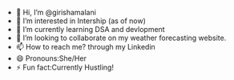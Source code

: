 - 👋 Hi, I’m @girishamalani
- 👀 I’m interested in Intership (as of now)
- 🌱 I’m currently learning DSA and devlopment
- 💞️ I’m looking to collaborate on my weather forecasting website.
- 📫 How to reach me? through my Linkedin
- 😄 Pronouns:She/Her
- ⚡ Fun fact:Currently Hustling!

<!---
girishamalani/girishamalani is a ✨ special ✨ repository because its `README.md` (this file) appears on your GitHub profile.
You can click the Preview link to take a look at your changes.
--->
